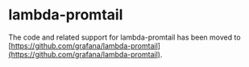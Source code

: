 # lambda-promtail

The code and related support for lambda-promtail has been moved to
[https://github.com/grafana/lambda-promtail](https://github.com/grafana/lambda-promtail).
